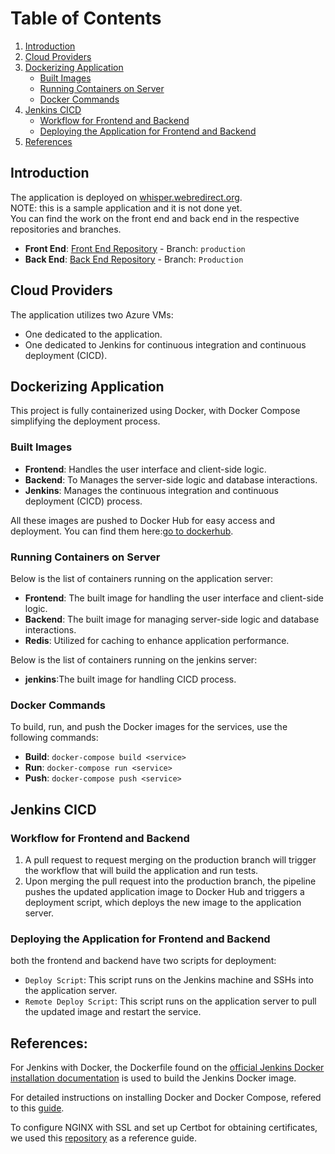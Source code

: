# Table of Contents

1. [Introduction](#introduction)
2. [Cloud Providers](#cloud-providers)
3. [Dockerizing Application](#dockerizing-application)
    - [Built Images](#built-images)
    - [Running Containers on Server](#running-containers-on-server)
    - [Docker Commands](#docker-commands)
4. [Jenkins CICD](#jenkins-cicd)
    - [Workflow for Frontend and Backend](#workflow-for-frontend-and-backend)
    - [Deploying the Application for Frontend and Backend](#deploying-the-application-for-frontend-and-backend)
5. [References](#references)

## Introduction

The application is deployed on [whisper.webredirect.org](https://whisper.webredirect.org/). <br>
NOTE: this is a sample application and it is not done yet.<br>
You can find the work on the front end and back end in the respective repositories and branches.

- **Front End**: [Front End Repository](https://github.com/GramBelleg/Whisper_FrontEnd) - Branch: `production`
- **Back End**: [Back End Repository](https://github.com/GramBelleg/Whisper_BackEnd.git) - Branch: `Production`

## Cloud Providers

The application utilizes two Azure VMs:
- One dedicated to the application.
- One dedicated to Jenkins for continuous integration and continuous deployment (CICD).

## Dockerizing Application

This project is fully containerized using Docker, with Docker Compose simplifying the deployment process.

### Built Images

- **Frontend**: Handles the user interface and client-side logic.
- **Backend**: To Manages the server-side logic and database interactions.
- **Jenkins**: Manages the continuous integration and continuous deployment (CICD) process.

All these images are pushed to Docker Hub for easy access and deployment. You can find them here:[go to dockerhub](https://hub.docker.com/u/grambell003).


### Running Containers on Server

Below is the list of containers running on the application server:

- **Frontend**: The built image for handling the user interface and client-side logic.
- **Backend**: The built image for managing server-side logic and database interactions.
- **Redis**: Utilized for caching to enhance application performance.

Below is the list of containers running on the jenkins server:

- **jenkins**:The built image for handling CICD process.

### Docker Commands

To build, run, and push the Docker images for the services, use the following commands:

- **Build**: `docker-compose build <service>`
- **Run**: `docker-compose run <service>`
- **Push**: `docker-compose push <service>`

## Jenkins CICD

### Workflow for Frontend and Backend

1. A pull request to request merging on the production branch will trigger the workflow that will build the application and run tests.
2. Upon merging the pull request into the production branch, the pipeline pushes the updated application image to Docker Hub and triggers a deployment script, which deploys the new image to the application server.

### Deploying the Application for Frontend and Backend

both the frontend and backend have two scripts for deployment:

- `Deploy Script`: This script runs on the Jenkins machine and SSHs into the application server.
- `Remote Deploy Script`: This script runs on the application server to pull the updated image and restart the service.

## References:

For Jenkins with Docker, the Dockerfile found on the [official Jenkins Docker installation documentation](https://www.jenkins.io/doc/book/installing/docker/) is used to build the Jenkins Docker image.

For detailed instructions on installing Docker and Docker Compose, refered to this [guide](https://support.netfoundry.io/hc/en-us/articles/360057865692-Installing-Docker-and-docker-compose-for-Ubuntu-20-04).

To configure NGINX with SSL and set up Certbot for obtaining certificates, we used this [repository](https://github.com/dimzrio/docker-compose/tree/master/nginx-ssl-letsencrypted) as a reference guide.

